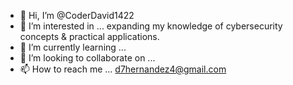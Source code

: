 - 👋 Hi, I’m @CoderDavid1422
- 👀 I’m interested in ... expanding my knowledge of cybersecurity concepts & practical applications.
- 🌱 I’m currently learning ...
- 💞️ I’m looking to collaborate on ...
- 📫 How to reach me ... d7hernandez4@gmail.com

<!---
CoderDavid1422/CoderDavid1422 is a ✨ special ✨ repository because its `README.md` (this file) appears on your GitHub profile.
You can click the Preview link to take a look at your changes.
--->
